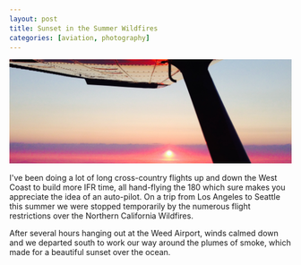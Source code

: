 ```yaml
---
layout: post
title: Sunset in the Summer Wildfires
categories: [aviation, photography]
---
```


![Sunset during the California Wildfires](/images/wildfire_sunset.jpg)


I've been doing a lot of long cross-country flights up and down the West Coast to build more IFR time, all hand-flying the 180 which sure makes you appreciate the idea of an auto-pilot.  On a trip from Los Angeles to Seattle this summer we were stopped temporarily by the numerous flight restrictions over the Northern California Wildfires.  

After several hours hanging out at the Weed Airport, winds calmed down and we departed south to work our way around the plumes of smoke, which made for a beautiful sunset over the ocean.
